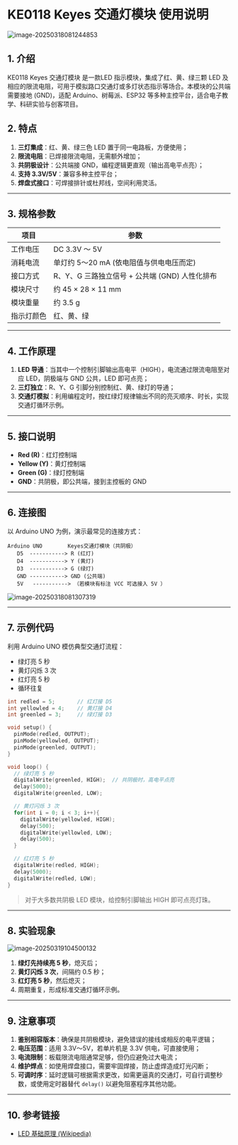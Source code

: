 # KE0118 Keyes 交通灯模块 使用说明

![image-20250318081244853](media/image-20250318081244853.png)

## 1. 介绍  
KE0118 Keyes 交通灯模块 是一款LED 指示模块，集成了红、黄、绿三颗 LED 及相应的限流电阻，可用于模拟路口交通灯或多灯状态指示等场合。本模块的公共端需要接地 (GND)，适配 Arduino、树莓派、ESP32 等多种主控平台，适合电子教学、科研实验与创客项目。

## 2. 特点

1. **三灯集成**：红、黄、绿三色 LED 置于同一电路板，方便使用；  
2. **限流电阻**：已焊接限流电阻，无需额外增加；  
3. **共阴极设计**：公共端接 GND，编程逻辑更直观（输出高电平点亮）；  
4. **支持 3.3V/5V**：兼容多种主控平台；  
5. **焊盘式接口**：可焊接排针或杜邦线，空间利用灵活。

---

## 3. 规格参数  
| 项目         | 参数                                   |
|--------------|----------------------------------------|
| 工作电压      | DC 3.3V ～ 5V                           |
| 消耗电流      | 单灯约 5～20 mA (依电阻值与供电电压而定)   |
| 接口方式      | R、Y、G 三路独立信号 + 公共端 (GND) 人性化排布 |
| 模块尺寸      | 约 45 × 28 × 11 mm                       |
| 模块重量      | 约 3.5 g                                 |
| 指示灯颜色    | 红、黄、绿                               |

---

## 4. 工作原理  
1. **LED 导通**：当其中一个控制引脚输出高电平（HIGH），电流通过限流电阻至对应 LED，阴极端与 GND 公共，LED 即可点亮；  
2. **三灯独立**：R、Y、G 引脚分别控制红、黄、绿灯的导通；  
3. **交通灯模拟**：利用编程定时，按红绿灯规律输出不同的亮灭顺序、时长，实现交通灯循环示例。

---

## 5. 接口说明  
- **Red (R)**：红灯控制端  
- **Yellow (Y)**：黄灯控制端  
- **Green (G)**：绿灯控制端  
- **GND**：共阴极，即公共端，接到主控板的 GND  

---

## 6. 连接图  
以 Arduino UNO 为例，演示最常见的连接方式：  

```
Arduino UNO        Keyes交通灯模块（共阴极）
   D5  -----------> R (红灯)
   D4  -----------> Y (黄灯)
   D3  -----------> G (绿灯)
   GND -----------> GND (公共端)
   5V   -----------> （若模块有标注 VCC 可选接入 5V ）
```

![image-20250318081307319](media/image-20250318081307319.png)

---

## 7. 示例代码

利用 Arduino UNO 模仿典型交通灯流程：  
- 绿灯亮 5 秒  
- 黄灯闪烁 3 次  
- 红灯亮 5 秒  
- 循环往复

```cpp
int redled = 5;       // 红灯接 D5
int yellowled = 4;    // 黄灯接 D4
int greenled = 3;     // 绿灯接 D3

void setup() {
  pinMode(redled, OUTPUT);
  pinMode(yellowled, OUTPUT);
  pinMode(greenled, OUTPUT);
}

void loop() {
  // 绿灯亮 5 秒
  digitalWrite(greenled, HIGH);  // 共阴极时，高电平点亮
  delay(5000);
  digitalWrite(greenled, LOW);

  // 黄灯闪烁 3 次
  for(int i = 0; i < 3; i++){
    digitalWrite(yellowled, HIGH);
    delay(500);
    digitalWrite(yellowled, LOW);
    delay(500);
  }

  // 红灯亮 5 秒
  digitalWrite(redled, HIGH);
  delay(5000);
  digitalWrite(redled, LOW);
}
```

> 对于大多数共阴极 LED 模块，给控制引脚输出 HIGH 即可点亮灯珠。

---

## 8. 实验现象

![image-20250319104500132](media/image-20250319104500132.png)

1. **绿灯先持续亮 5 秒**，熄灭后；  
2. **黄灯闪烁 3 次**，间隔约 0.5 秒；  
3. **红灯亮 5 秒**，然后熄灭；  
4. 周期重复，形成标准交通灯循环示例。

---

## 9. 注意事项  
1. **鉴别相容版本**：确保是共阴极模块，避免错误的接线或相反的电平逻辑；  
2. **电压范围**：适用 3.3V～5V，若单片机是 3.3V 供电，可直接使用；  
3. **电流限制**：板载限流电阻通常足够，但仍应避免过大电流；  
4. **维护焊点**：如使用焊盘接口，需要牢固焊接，防止虚焊造成灯光闪断；  
5. **可调时序**：延时逻辑可根据需求更改，如需更逼真的交通灯，可自行调整秒数，或使用定时器替代 `delay()` 以避免阻塞程序其他功能。

---

## 10. 参考链接  
- [LED 基础原理 (Wikipedia)](https://en.wikipedia.org/wiki/Light-emitting_diode)  